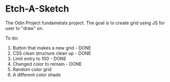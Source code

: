 # Etch-A-Sketch
The Odin Project fundametals project. The goal is to create grid using JS for user to "draw" on.


To do:
1. Button that makes a new grid - DONE 
2. CSS clean structure clean up - DONE
3. Limit entry to 100 - DONE
4. Changed color to remain - DONE
5. Random color grid
6. A different color shade



